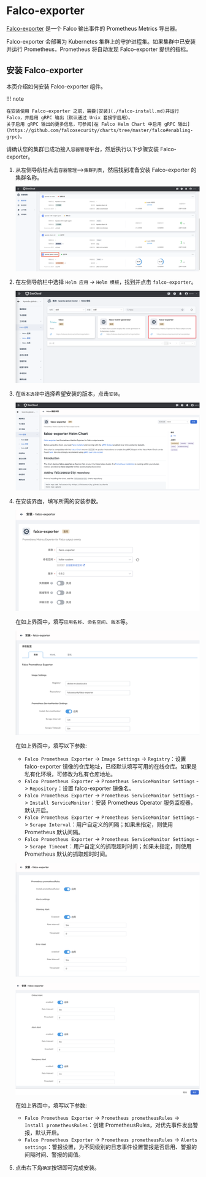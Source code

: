 # Falco-exporter

[Falco-exporter](https://github.com/falcosecurity/falco-exporter) 是一个 Falco 输出事件的 Prometheus Metrics 导出器。

Falco-exporter 会部署为 Kubernetes 集群上的守护进程集。如果集群中已安装并运行 Prometheus，Prometheus 将自动发现 Falco-exporter 提供的指标。

## 安装 Falco-exporter

本页介绍如何安装 Falco-exporter 组件。

!!! note

    在安装使用 Falco-exporter 之前，需要[安装](./falco-install.md)并运行 Falco，并启用 gRPC 输出（默认通过 Unix 套接字启用）。
    关于启用 gRPC 输出的更多信息，可参阅[在 Falco Helm Chart 中启用 gRPC 输出](https://github.com/falcosecurity/charts/tree/master/falco#enabling-grpc)。

请确认您的集群已成功接入`容器管理`平台，然后执行以下步骤安装 Falco-exporter。

1. 从左侧导航栏点击`容器管理`—>`集群列表`，然后找到准备安装 Falco-exporter 的集群名称。

    ![falco_cluster](./images/falco_cluster.png)

2. 在左侧导航栏中选择 `Helm 应用` -> `Helm 模板`，找到并点击 `falco-exporter`。

    ![falco-exporter_helm-1](./images/falco-exporter-install-1.png)

3. 在`版本选择`中选择希望安装的版本，点击`安装`。

    ![falco-exporter_helm-2](./images/falco-exporter-install-2.png)

4. 在安装界面，填写所需的安装参数。

    ![falco-exporter_helm-3](./images/falco-exporter-install-3.png)

    在如上界面中，填写`应用名称`、`命名空间`、`版本`等。

    ![falco-exporter_helm-4](./images/falco-exporter-install-4.png)

    在如上界面中，填写以下参数:

    - `Falco Prometheus Exporter` -> `Image Settings` -> `Registry`：设置 falco-exporter 镜像的仓库地址，已经默认填写可用的在线仓库。如果是私有化环境，可修改为私有仓库地址。
    - `Falco Prometheus Exporter` -> `Prometheus ServiceMonitor Settings` -> `Repository`：设置 falco-exporter 镜像名。
    - `Falco Prometheus Exporter` -> `Prometheus ServiceMonitor Settings` -> `Install ServiceMonitor`：安装 Prometheus Operator 服务监视器，默认开启。
    - `Falco Prometheus Exporter` -> `Prometheus ServiceMonitor Settings` -> `Scrape Interval`：用户自定义的间隔；如果未指定，则使用 Prometheus 默认间隔。
    - `Falco Prometheus Exporter` -> `Prometheus ServiceMonitor Settings` -> `Scrape Timeout`：用户自定义的抓取超时时间；如果未指定，则使用 Prometheus 默认的抓取超时时间。

    ![falco-exporter_helm-4](./images/falco-exporter-install-5.png)

    ![falco-exporter_helm-4](./images/falco-exporter-install-6.png)

    在如上界面中，填写以下参数:

    - `Falco Prometheus Exporter` -> `Prometheus prometheusRules` -> `Install prometheusRules`：创建 PrometheusRules，对优先事件发出警报，默认开启。
    - `Falco Prometheus Exporter` -> `Prometheus prometheusRules` -> `Alerts settings`：警报设置，为不同级别的日志事件设置警报是否启用、警报的间隔时间、警报的阈值。

5. 点击右下角`确定`按钮即可完成安装。
